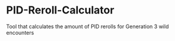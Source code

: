 # PID-Reroll-Calculator
Tool that calculates the amount of PID rerolls for Generation 3 wild encounters
